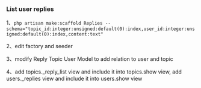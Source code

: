 ### List user replies

1、`php artisan make:scaffold Replies --schema="topic_id:integer:unsigned:default(0):index,user_id:integer:unsigned:default(0):index,content:text"`

2、edit factory and seeder

3、modify Reply Topic User Model to add relation to user and topic

4、add topics._reply_list view and include it into topics.show view, add users._replies view  and include it into users.show view